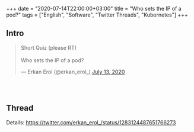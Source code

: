 +++
date = "2020-07-14T22:00:00+03:00"
title = "Who sets the IP of a pod?"
tags = ["English", "Software", "Twitter Threads", "Kubernetes"]
+++


## Intro

<blockquote class="twitter-tweet"><p lang="en" dir="ltr">Short Quiz (please RT)<br><br>Who sets the IP of a pod?</p>&mdash; Erkan Erol (@erkan_erol_) <a href="https://twitter.com/erkan_erol_/status/1282761232987160576?ref_src=twsrc%5Etfw">July 13, 2020</a></blockquote> <script async src="https://platform.twitter.com/widgets.js" charset="utf-8"></script>

<!--more-->

<br><br>

## Thread

Details: https://twitter.com/erkan_erol_/status/1283124487651766273




